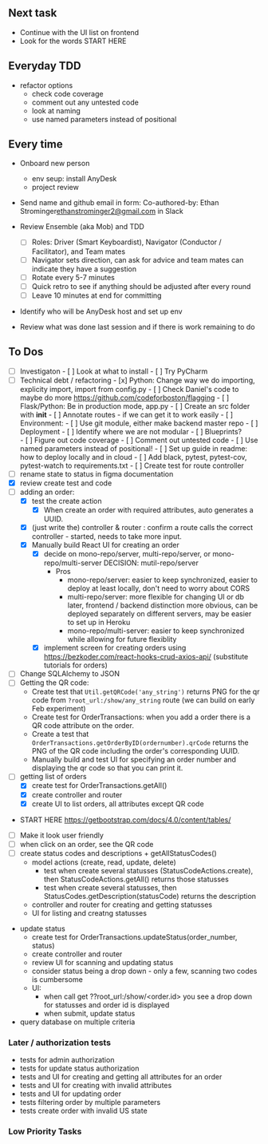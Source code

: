 ## Next task
- Continue with the UI list on frontend
- Look for the words START HERE


## Everyday TDD
- refactor options
  - check code coverage
  - comment out any untested code
  - look at naming
  - use named parameters instead of positional
## Every time
- Onboard new person
  - env seup: install AnyDesk
  - project review
- Send name and github email in form: Co-authored-by: Ethan Strominger<ethanstrominger2@gmail.com> in Slack
- Review Ensemble (aka Mob) and TDD
  - [ ] Roles: Driver (Smart Keyboardist), Navigator (Conductor / Facilitator), and Team mates
  - [ ] Navigator sets direction, can ask for advice and team mates can indicate they have a suggestion
  - [ ] Rotate every 5-7 minutes
  - [ ] Quick retro to see if anything should be adjusted after every round
  - [ ] Leave 10 minutes at end for committing
- Identify who will be AnyDesk host and set up env

- Review what was done last session and if there is work remaining to do
## To Dos
- [ ] Investigaton
      - [ ] Look at what to install
      - [ ] Try PyCharm
- [ ] Technical debt / refactoring
      - [x] Python: Change way we do importing, explicity import, import from config.py
      - [ ] Check Daniel's code to maybe do more https://github.com/codeforboston/flagging
      - [ ] Flask/Python: Be in production mode, app.py
      - [ ] Create an src folder with __init__
      - [ ] Annotate routes - if we can get it to work easily
      - [ ] Environment:
        - [ ] Use git module, either make backend master repo 
        - [ ] Deployment
      - [ ] Identify where we are not modular
      - [ ] Blueprints?      
      - [ ] Figure out code coverage
      - [ ] Comment out untested code
      - [ ] Use named parameters instead of positional!
      - [ ] Set up guide in readme: how to deploy locally and in cloud
      - [ ] Add black, pytest, pytest-cov, pytest-watch to requirements.txt
      - [ ] Create test for route controller
- [ ] rename state to status in figma documentation
- [x] review create test and code
- [ ] adding an order: 
  - [x] test the create action
    - [x] When create an order with required attributes, auto generates a UUID.
  - [x] (just write the) controller & router : confirm a route calls the correct controller - started, needs to take more input.
  - [x] Manually build React UI for creating an order
    - [x] decide on mono-repo/server, multi-repo/server, or mono-repo/multi-server
      DECISION: mutil-repo/server
      - Pros
        - mono-repo/server: easier to keep synchronized, easier to deploy at least locally, don't need to worry about CORS
        - multi-repo/server: more flexible for changing UI or db later, frontend / backend distinction more obvious, can be deployed separately on different servers, may be easier to set up in Heroku
        - mono-repo/multi-server: easier to keep synchronized while allowing for future flexiblity
    - [x] implement screen for creating orders using https://bezkoder.com/react-hooks-crud-axios-api/ (substitute tutorials for orders)
- [ ] Change SQLAlchemy to JSON
- [ ] Getting the QR code:
  - Create test that `Util.getQRCode('any_string')` returns PNG for the qr code from `?root_url:/show/any_string` route (we can build on early Feb experiment)
  - Create test for OrderTransactions: when you add a order there is a QR code attribute on the order.
  - Create a test that `OrderTransactions.getOrderByID(ordernumber).qrCode` returns the PNG of the QR code including the order's corresponding UUID.
  - Manually build and test UI for specifying an order number and displaying the qr code so that you can print it.
- [ ] getting list of orders
  - [x] create test for OrderTransactions.getAll()
  - [x] create controller and router
  - [x] create UI to list orders, all attributes except QR code
-  START HERE https://getbootstrap.com/docs/4.0/content/tables/
  - [ ] Make it look user friendly 
  - [ ] when click on an order, see the QR code
- [ ] create status codes and descriptions + getAllStatusCodes()
  - model actions (create, read, update, delete)
    - test when create several statusses (StatusCodeActions.create), then StatusCodeActions.getAll() returns those statusses
    - test when create several statusses, then StatusCodes.getDescription(statusCode) returns the description
  - controller and router for creating and getting statusses
  - UI for listing and creatng statusses
- update status
  - create test for OrderTransactions.updateStatus(order_number, status)
  - create controller and router
  - review UI for scanning and updating status
  - consider status being a drop down - only a few, scanning two codes is cumbersome
  - UI:
    - when call get ??root_url:/show/<order.id> you see a drop down for statusses and order id is displayed
    - when submit, update status
- query database on multiple criteria

### Later / authorization tests

- tests for admin authorization
- tests for update status authorization
- tests and UI for creating and getting all attributes for an order
- tests and UI for creating with invalid attributes
- tests and UI for updating order
- tests filtering order by multiple parameters
- tests create order with invalid US state

### Low Priority Tasks


